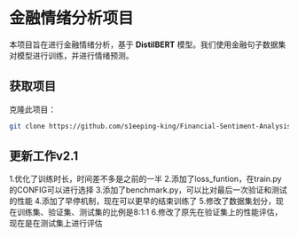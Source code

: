 # 金融情绪分析项目

本项目旨在进行金融情绪分析，基于 **DistilBERT** 模型。我们使用金融句子数据集对模型进行训练，并进行情绪预测。

## 获取项目

克隆此项目：

```bash
git clone https://github.com/s1eeping-king/Financial-Sentiment-Analysis.git
```

## 更新工作v2.1

1.优化了训练时长，时间差不多是之前的一半
2.添加了loss_funtion，在train.py的CONFIG可以进行选择
3.添加了benchmark.py，可以比对最后一次验证和测试的性能
4.添加了早停机制，现在可以更早的结束训练了
5.修改了数据集划分，现在训练集、验证集、测试集的比例是8:1:1
6.修改了原先在验证集上的性能评估，现在是在测试集上进行评估
